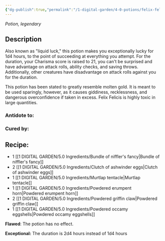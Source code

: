 ```yaml
---
{"dg-publish":true,"permalink":"/1-digital-garden/4-0-potions/felix-felicis/","tags":["#potion","legendary"]}
---
```


*Potion, legendary* 

## Description

Also known as "liquid luck," this potion makes you exceptionally lucky for 1d4 hours, to the point of succeeding at everything you attempt. For the duration, your Charisma score is raised to 21, you can't be surprised and have advantage on attack rolls, ability checks, and saving throws. Additionally, other creatures have disadvantage on attack rolls against you for the duration.

This potion has been stated to greatly resemble molten gold. It is meant to be used sparingly, however, as it causes giddiness, recklessness, and dangerous overconfidence if taken in excess. Felix Felicis is highly toxic in large quantities.


### Antidote to: 


### Cured by:


## Recipe:

- 1 [[1 DIGITAL GARDEN/5.0 Ingredients/Bundle of niffler's fancy\|Bundle of niffler's fancy]]
- 2 [[1 DIGITAL GARDEN/5.0 Ingredients/Clutch of ashwinder eggs\|Clutch of ashwinder eggs]]
- 1 [[1 DIGITAL GARDEN/5.0 Ingredients/Murtlap tentacle\|Murtlap tentacle]]
- 1 [[1 DIGITAL GARDEN/5.0 Ingredients/Powdered erumpent horn\|Powdered erumpent horn]]
- 2 [[1 DIGITAL GARDEN/5.0 Ingredients/Powdered griffin claw\|Powdered griffin claw]]
- 1 [[1 DIGITAL GARDEN/5.0 Ingredients/Powdered occamy eggshells\|Powdered occamy eggshells]]

**Flawed**:
The potion has no effect.

**Exceptional:** 
The duration is 2d4 hours instead of 1d4 hours